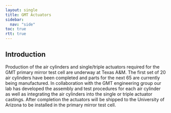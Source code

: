 ```yaml
---
layout: single
title: GMT Actuators
sidebar:
  nav: "side"
toc: true
rtt: true
---
```

## Introduction
Production of the air cylinders and single/triple actuators required for the GMT primary mirror test cell are underway at Texas A&M.  The first set of 20 air cylinders have been completed and parts for the next 65 are currently being manufactured. In collaboration with the GMT engineering group our lab has developed the assembly and test procedures for each air cylinder as well as integrating the air cylinders into the single or triple actuator castings. After completion the actuators will be shipped to the University of Arizona to be installed in the primary mirror test cell.